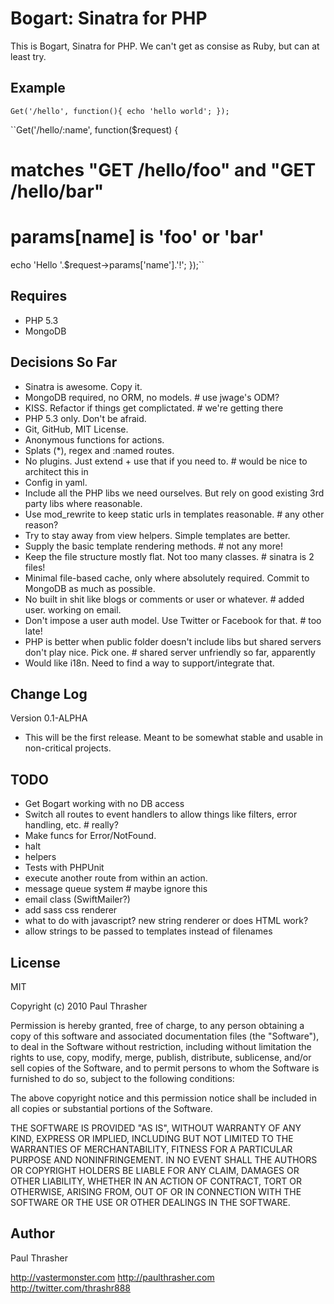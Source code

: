 
Bogart: Sinatra for PHP
=======================

This is Bogart, Sinatra for PHP. We can't get as consise as Ruby, but can at least try.

Example
-------

``Get('/hello', function(){
  echo 'hello world';
});``

``Get('/hello/:name', function($request)
{
  # matches "GET /hello/foo" and "GET /hello/bar"
  # params[name] is 'foo' or 'bar'
  echo 'Hello '.$request->params['name'].'!';
});``

Requires
--------

- PHP 5.3
- MongoDB

Decisions So Far
----------------

- Sinatra is awesome. Copy it.
- MongoDB required, no ORM, no models. # use jwage's ODM?
- KISS. Refactor if things get complictated. # we're getting there
- PHP 5.3 only. Don't be afraid.
- Git, GitHub, MIT License.
- Anonymous functions for actions.
- Splats (*), regex and :named routes.
- No plugins. Just extend + use that if you need to. # would be nice to architect this in
- Config in yaml.
- Include all the PHP libs we need ourselves. But rely on good existing 3rd party libs where reasonable.
- Use mod_rewrite to keep static urls in templates reasonable. # any other reason?
- Try to stay away from view helpers. Simple templates are better.
- Supply the basic template rendering methods. # not any more!
- Keep the file structure mostly flat. Not too many classes. # sinatra is 2 files!
- Minimal file-based cache, only where absolutely required. Commit to MongoDB as much as possible.
- No built in shit like blogs or comments or user or whatever. # added user. working on email.
- Don't impose a user auth model. Use Twitter or Facebook for that. # too late!
- PHP is better when public folder doesn't include libs but shared servers don't play nice. Pick one. # shared server unfriendly so far, apparently
- Would like i18n. Need to find a way to support/integrate that.

Change Log
----------

Version 0.1-ALPHA
- This will be the first release. Meant to be somewhat stable and usable in non-critical projects.

TODO
----

- Get Bogart working with no DB access
- Switch all routes to event handlers to allow things like filters, error handling, etc. # really?
- Make funcs for Error/NotFound.
- halt
- helpers
- Tests with PHPUnit
- execute another route from within an action.
- message queue system # maybe ignore this
- email class (SwiftMailer?)
- add sass css renderer
- what to do with javascript? new string renderer or does HTML work?
- allow strings to be passed to templates instead of filenames

License
-------

MIT

Copyright (c) 2010 Paul Thrasher

Permission is hereby granted, free of charge, to any person
obtaining a copy of this software and associated documentation
files (the "Software"), to deal in the Software without
restriction, including without limitation the rights to use,
copy, modify, merge, publish, distribute, sublicense, and/or sell
copies of the Software, and to permit persons to whom the
Software is furnished to do so, subject to the following
conditions:

The above copyright notice and this permission notice shall be
included in all copies or substantial portions of the Software.

THE SOFTWARE IS PROVIDED "AS IS", WITHOUT WARRANTY OF ANY KIND,
EXPRESS OR IMPLIED, INCLUDING BUT NOT LIMITED TO THE WARRANTIES
OF MERCHANTABILITY, FITNESS FOR A PARTICULAR PURPOSE AND
NONINFRINGEMENT. IN NO EVENT SHALL THE AUTHORS OR COPYRIGHT
HOLDERS BE LIABLE FOR ANY CLAIM, DAMAGES OR OTHER LIABILITY,
WHETHER IN AN ACTION OF CONTRACT, TORT OR OTHERWISE, ARISING
FROM, OUT OF OR IN CONNECTION WITH THE SOFTWARE OR THE USE OR
OTHER DEALINGS IN THE SOFTWARE.

Author
------

Paul Thrasher

http://vastermonster.com
http://paulthrasher.com
http://twitter.com/thrashr888
